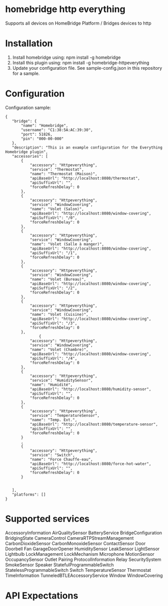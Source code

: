 # homebridge http everything

Supports all devices on HomeBridge Platform / Bridges devices to http

# Installation

1. Install homebridge using: npm install -g homebridge
2. Install this plugin using: npm install -g homebridge-httpeverything
3. Update your configuration file. See sample-config.json in this repository for a sample. 

# Configuration

Configuration sample:

 ```
 {
	"bridge": {
		"name": "Homebridge",
		"username": "C1:38:5A:AC:39:30",
		"port": 51826,
		"pin": "000-00-000"
	},
	"description": "This is an example configuration for the Everything Homebridge plugin",
	"accessories": [
		{
			"accessory": "Httpeverything",
			"service": "Thermostat",
			"name": "Thermostat (Maison)",
			"apiBaseUrl": "http://localhost:8080/thermostat",
			"apiSuffixUrl": "",
			"forceRefreshDelay": 0
		},
		{
			"accessory": "Httpeverything",
			"service": "WindowCovering",
			"name": "Volet (Salon)",
			"apiBaseUrl": "http://localhost:8080/window-covering",
			"apiSuffixUrl": "/0",
			"forceRefreshDelay": 0
		},
		{
			"accessory": "Httpeverything",
			"service": "WindowCovering",
			"name": "Volet (Salle à manger)",
			"apiBaseUrl": "http://localhost:8080/window-covering",
			"apiSuffixUrl": "/1",
			"forceRefreshDelay": 0
		},
		{
			"accessory": "Httpeverything",
			"service": "WindowCovering",
			"name": "Volet (Bureau)",
			"apiBaseUrl": "http://localhost:8080/window-covering",
			"apiSuffixUrl": "/2",
			"forceRefreshDelay": 0
		},
		{
			"accessory": "Httpeverything",
			"service": "WindowCovering",
			"name": "Volet (Cuisine)",
			"apiBaseUrl": "http://localhost:8080/window-covering",
			"apiSuffixUrl": "/3",
			"forceRefreshDelay": 0
		},
				{
			"accessory": "Httpeverything",
			"service": "WindowCovering",
			"name": "Volet (Chambre)",
			"apiBaseUrl": "http://localhost:8080/window-covering",
			"apiSuffixUrl": "/4",
			"forceRefreshDelay": 0
		},
		{
			"accessory": "Httpeverything",
			"service": "HumiditySensor",
			"name": "Humidité",
			"apiBaseUrl": "http://localhost:8080/humidity-sensor",
			"apiSuffixUrl": "",
			"forceRefreshDelay": 0
		},
		{
			"accessory": "Httpeverything",
			"service": "TemperatureSensor",
			"name": "Temp. Ext.",
			"apiBaseUrl": "http://localhost:8080/temperature-sensor",
			"apiSuffixUrl": "",
			"forceRefreshDelay": 0
		}
		,
		{
			"accessory": "Httpeverything",
			"service": "Switch",
			"name": "Force Chauffe-eau",
			"apiBaseUrl": "http://localhost:8080/force-hot-water",
			"apiSuffixUrl": "",
			"forceRefreshDelay": 0
		}
		
		
	],
	"platforms": []
}
```
# Supported services

AccessoryInformation
AirQualitySensor
BatteryService 
BridgeConfiguration
BridgingState
CameraControl
CameraRTPStreamManagement
CarbonDioxideSensor
CarbonMonoxideSensor
ContactSensor
Door
Doorbell
Fan
GarageDoorOpener
HumiditySensor
LeakSensor
LightSensor
Lightbulb
LockManagement
LockMechanism
Microphone
MotionSensor
OccupancySensor
Outlet
Pairing
ProtocolInformation
Relay
SecuritySystem
SmokeSensor
Speaker
StatefulProgrammableSwitch
StatelessProgrammableSwitch
Switch
TemperatureSensor
Thermostat
TimeInformation
TunneledBTLEAccessoryService
Window
WindowCovering  

# API Expectations


